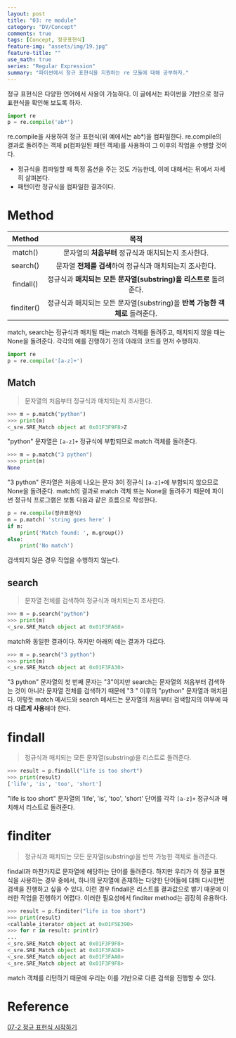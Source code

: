 ```yaml
---
layout: post
title: "03: re module"
category: "DV/Concept"
comments: true
tags: [Concept, 정규표현식]
feature-img: "assets/img/19.jpg"
feature-title: ""
use_math: true
series: "Regular Expression"
summary: "파이썬에서 정규 표현식을 지원하는 re 모듈에 대해 공부하자."
---
```


정규 표현식은 다양한 언어에서 사용이 가능하다. 이 글에서는 파이썬을 기반으로 정규 표현식을 확인해 보도록 하자.

```python
import re
p = re.compile('ab*')
```

re.compile을 사용하여 정규 표현식(위 예에서는 ab\*)을 컴파일한다. re.compile의 결과로 돌려주는 객체 p(컴파일된 패턴 객체)를 사용하여 그 이후의 작업을 수행할 것이다.

- 정규식을 컴파일할 때 특정 옵션을 주는 것도 가능한데, 이에 대해서는 뒤에서 자세히 살펴본다.
- 패턴이란 정규식을 컴파일한 결과이다.

# Method

|   Method   |                                    목적                                     |
| :--------: | :-------------------------------------------------------------------------: |
|  match()   |             문자열의 **처음부터** 정규식과 매치되는지 조사한다.             |
|  search()  |          문자열 **전체를 검색**하여 정규식과 매치되는지 조사한다.           |
| findall()  |      정규식과 **매치되는 모든 문자열(substring)을 리스트로** 돌려준다.      |
| finditer() | 정규식과 매치되는 모든 문자열(substring)을 **반복 가능한 객체로** 돌려준다. |

match, search는 정규식과 매치될 때는 match 객체를 돌려주고, 매치되지 않을 때는 None을 돌려준다. 각각의 예를 진행하기 전의 아래의 코드를 먼저 수행하자.

```python
import re
p = re.compile('[a-z]+')
```

## Match

> 문자열의 처음부터 정규식과 매치되는지 조사한다.

```python
>>> m = p.match("python")
>>> print(m)
<_sre.SRE_Match object at 0x01F3F9F8>Z
```

"python" 문자열은 `[a-z]+` 정규식에 부합되므로 match 객체를 돌려준다.

```python
>>> m = p.match("3 python")
>>> print(m)
None
```

"3 python" 문자열은 처음에 나오는 문자 3이 정규식 `[a-z]+`에 부합되지 않으므로 None을 돌려준다. match의 결과로 match 객체 또는 None을 돌려주기 때문에 파이썬 정규식 프로그램은 보통 다음과 같은 흐름으로 작성한다.

```python
p = re.compile(정규표현식)
m = p.match( 'string goes here' )
if m:
    print('Match found: ', m.group())
else:
    print('No match')
```

검색되지 않은 경우 작업을 수행하지 않는다.

## search

> 문자열 전체를 검색하여 정규식과 매치되는지 조사한다.

```python
>>> m = p.search("python")
>>> print(m)
<_sre.SRE_Match object at 0x01F3FA68>
```

match와 동일한 결과이다. 하지만 아래의 예는 결과가 다르다.

```python
>>> m = p.search("3 python")
>>> print(m)
<_sre.SRE_Match object at 0x01F3FA30>
```

"3 python" 문자열의 첫 번째 문자는 "3"이지만 search는 문자열의 처음부터 검색하는 것이 아니라 문자열 전체를 검색하기 때문에 "3 " 이후의 "python" 문자열과 매치된다. 이렇듯 match 메서드와 search 메서드는 문자열의 처음부터 검색할지의 여부에 따라 **다르게 사용**해야 한다.

# findall

> 정규식과 매치되는 모든 문자열(substring)을 리스트로 돌려준다.

```python
>>> result = p.findall("life is too short")
>>> print(result)
['life', 'is', 'too', 'short']
```

"life is too short" 문자열의 'life', 'is', 'too', 'short' 단어를 각각 `[a-z]+` 정규식과 매치해서 리스트로 돌려준다.

# finditer

> 정규식과 매치되는 모든 문자열(substring)을 반복 가능한 객체로 돌려준다.

findall과 마찬가지로 문자열에 해당하는 단어를 돌려준다. 하지만 우리가 이 정규 표현식을 사용하는 경우 중에서, 하나의 문자열에 존재하는 다양한 단어들에 대해 다시한번 검색을 진행하고 싶을 수 있다. 이런 경우 findall은 리스트를 결과값으로 뱉기 때문에 이러한 작업을 진행하기 어렵다. 이러한 필요성에서 finditer method는 굉장히 유용하다.

```python
>>> result = p.finditer("life is too short")
>>> print(result)
<callable_iterator object at 0x01F5E390>
>>> for r in result: print(r)
...
<_sre.SRE_Match object at 0x01F3F9F8>
<_sre.SRE_Match object at 0x01F3FAD8>
<_sre.SRE_Match object at 0x01F3FAA0>
<_sre.SRE_Match object at 0x01F3F9F8>
```

match 객체를 리턴하기 때문에 우리는 이를 기반으로 다른 검색을 진행할 수 있다.

# Reference

[07-2 정규 표현식 시작하기](https://wikidocs.net/4308)
